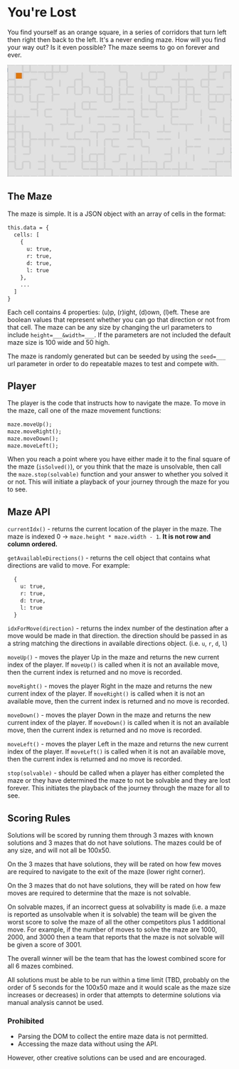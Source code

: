 # You're Lost
You find yourself as an orange square, in a series of corridors that turn left then right then back to the left. It's a never ending maze. How will you find your way out? Is it even possible? The maze seems to go on forever and ever.

![maze](maze.gif)

## The Maze
The maze is simple. It is a JSON object with an array of cells in the format:

```
this.data = {
  cells: [
    {
      u: true,
      r: true,
      d: true,
      l: true
    },
    ...
  ]
}
```

Each cell contains 4 properties: (u)p, (r)ight, (d)own, (l)eft. These are boolean values that represent whether you can go that direction or not from that cell. The maze can be any size by changing the url parameters to include `height=___&width=___`. If the parameters are not included the default maze size is 100 wide and 50 high.

The maze is randomly generated but can be seeded by using the `seed=___` url parameter in order to do repeatable mazes to test and compete with.

## Player
The player is the code that instructs how to navigate the maze. To move in the maze, call one of the maze movement functions:

```
maze.moveUp();
maze.moveRight();
maze.moveDown();
maze.moveLeft();
```

When you reach a point where you have either made it to the final square of the maze (`isSolved()`), or you think that the maze is unsolvable, then call the `maze.stop(solvable)` function and your answer to whether you solved it or not. This will initiate a playback of your journey through the maze for you to see.

## Maze API

`currentIdx()` - returns the current location of the player in the maze. The maze is indexed 0 -> `maze.height * maze.width - 1`. **It is not row and column ordered.**

`getAvailableDirections()` - returns the cell object that contains what directions are valid to move. For example:
```
  {
    u: true,
    r: true,
    d: true,
    l: true
  }
```

`idxForMove(direction)` - returns the index number of the destination after a move would be made in that direction. the direction should be passed in as a string matching the directions in available directions object. (i.e. `u`, `r`, `d`, `l`)

`moveUp()` - moves the player Up in the maze and returns the new current index of the player. If `moveUp()` is called when it is not an available move, then the current index is returned and no move is recorded.

`moveRight()` - moves the player Right in the maze and returns the new current index of the player. If `moveRight()` is called when it is not an available move, then the current index is returned and no move is recorded.

`moveDown()` - moves the player Down in the maze and returns the new current index of the player. If `moveDown()` is called when it is not an available move, then the current index is returned and no move is recorded.

`moveLeft()` - moves the player Left in the maze and returns the new current index of the player. If `moveLeft()` is called when it is not an available move, then the current index is returned and no move is recorded.

`stop(solvable)` - should be called when a player has either completed the maze or they have determined the maze to not be solvable and they are lost forever. This initiates the playback of the journey through the maze for all to see.

## Scoring Rules

Solutions will be scored by running them through 3 mazes with known solutions and 3 mazes that do not have solutions. The mazes could be of any size, and will not all be 100x50.

On the 3 mazes that have solutions, they will be rated on how few moves are required to navigate to the exit of the maze (lower right corner).

On the 3 mazes that do not have solutions, they will be rated on how few moves are required to determine that the maze is not solvable.

On solvable mazes, if an incorrect guess at solvability is made (i.e. a maze is reported as unsolvable when it is solvable) the team will be given the worst score to solve the maze of all the other competitors plus 1 additional move. For example, if the number of moves to solve the maze are 1000, 2000, and 3000 then a team that reports that the maze is not solvable will be given a score of 3001.

The overall winner will be the team that has the lowest combined score for all 6 mazes combined.

All solutions must be able to be run within a time limit (TBD, probably on the order of 5 seconds for the 100x50 maze and it would scale as the maze size increases or decreases) in order that attempts to determine solutions via manual analysis cannot be used.

### Prohibited
* Parsing the DOM to collect the entire maze data is not permitted.
* Accessing the maze data without using the API.

However, other creative solutions can be used and are encouraged.
